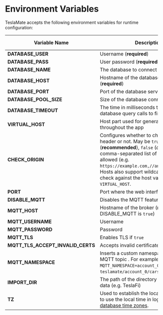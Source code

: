 # Environment Variables

TeslaMate accepts the following environment variables for runtime configuration:

| Variable Name                     | Description                                                                                                                                                                                                                                                                                                      | Default Value |
| --------------------------------- | ---------------------------------------------------------------------------------------------------------------------------------------------------------------------------------------------------------------------------------------------------------------------------------------------------------------- | ------------- |
| **DATABASE_USER**                 | Username (**required**)                                                                                                                                                                                                                                                                                          |               |
| **DATABASE_PASS**                 | User password (**required**)                                                                                                                                                                                                                                                                                     |               |
| **DATABASE_NAME**                 | The database to connect to (**required**)                                                                                                                                                                                                                                                                        |               |
| **DATABASE_HOST**                 | Hostname of the database server (**required**)                                                                                                                                                                                                                                                                   |               |
| **DATABASE_PORT**                 | Port of the database server                                                                                                                                                                                                                                                                                      | 5432          |
| **DATABASE_POOL_SIZE**            | Size of the database connection pool                                                                                                                                                                                                                                                                             | 10            |
| **DATABASE_TIMEOUT**              | The time in milliseconds to wait for database query calls to finish                                                                                                                                                                                                                                              | 60000         |
| **VIRTUAL_HOST**                  | Host part used for generating URLs throughout the app                                                                                                                                                                                                                                                            | localhost     |
| **CHECK_ORIGIN**                  | Configures whether to check the origin header or not. May be `true` (**recommended**), `false` (_default_) or a comma-separated list of hosts that are allowed (e.g. `https://example.com,//another.com:8080`). Hosts also support wildcards. If `true`, it will check against the host value in `VIRTUAL_HOST`. | false         |
| **PORT**                          | Port where the web interface is exposed                                                                                                                                                                                                                                                                          | 4000          |
| **DISABLE_MQTT**                  | Disables the MQTT feature if `true`                                                                                                                                                                                                                                                                              | false         |
| **MQTT_HOST**                     | Hostname of the broker (**required** unless DISABLE_MQTT is `true`)                                                                                                                                                                                                                                              |               |
| **MQTT_USERNAME**                 | Username                                                                                                                                                                                                                                                                                                         |               |
| **MQTT_PASSWORD**                 | Password                                                                                                                                                                                                                                                                                                         |               |
| **MQTT_TLS**                      | Enables TLS if `true`                                                                                                                                                                                                                                                                                            | false         |
| **MQTT_TLS_ACCEPT_INVALID_CERTS** | Accepts invalid certificates if `true`                                                                                                                                                                                                                                                                           | false         |
| **MQTT_NAMESPACE**                | Inserts a custom namespace into the MQTT topic . For example, with `MQTT_NAMESPACE=account_0`: `teslamate/account_0/cars/$car_id/state`.                                                                                                                                                                         |               |
| **IMPORT_DIR**                    | The path of the directory for the import of data (e.g. TeslaFi)                                                                                                                                                                                                                                                  | ./import      |
| **TZ**                            | Used to establish the local time zone, e.g. to use the local time in logs. See [List of tz database time zones](https://en.wikipedia.org/wiki/List_of_tz_database_time_zones).                                                                                                                                   |               |

